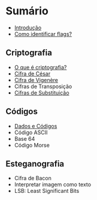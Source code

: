 # Sumário

- [Introdução](introduction.md)
- [Como identificar flags?](flags.md)

## Criptografia
- [O que é criptografia?](crypto/introduction.md)
- [Cifra de César](crypto/caesar-cipher.md)
- [Cifra de Vigenère](crypto/vigenere-cipher.md)
- Cifras de Transposição
- [Cifras de Substituição](crypto/substitution-cipher.md)

## Códigos
- [Dados e Códigos](encodings/introduction.md)
- Código ASCII
- Base 64
- Código Morse

## Esteganografia
- Cifra de Bacon
- Interpretar imagem como texto
- LSB: Least Significant Bits

